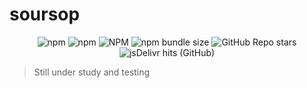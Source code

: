 # soursop


<div align="center">
  <img alt="npm" src="https://img.shields.io/npm/v/soursop">
  <img alt="npm" src="https://img.shields.io/npm/dm/soursop">
  <img alt="NPM" src="https://img.shields.io/npm/l/soursop">
  <img alt="npm bundle size" src="https://img.shields.io/bundlephobia/min/soursop">
  <img alt="GitHub Repo stars" src="https://img.shields.io/github/stars/natanfeitosa/soursop">
  <img alt="jsDelivr hits (GitHub)" src="https://img.shields.io/jsdelivr/gh/hm/natanfeitosa/soursop">
</div>

> Still under study and testing
